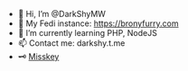 - 👋 Hi, I’m @DarkShyMW
- 👀 My Fedi instance: https://bronyfurry.com
- 🌱 I’m currently learning PHP, NodeJS
- 📫 Contact me: darkshy.t.me
- 🗝️ <a rel="me" href="https://bronyfurry.com/@DarkShy">Misskey</a>
<!---
DarkShyMW/DarkShyMW is a ✨ special ✨ repository because its `README.md` (this file) appears on your GitHub profile.
You can click the Preview link to take a look at your changes.
--->
